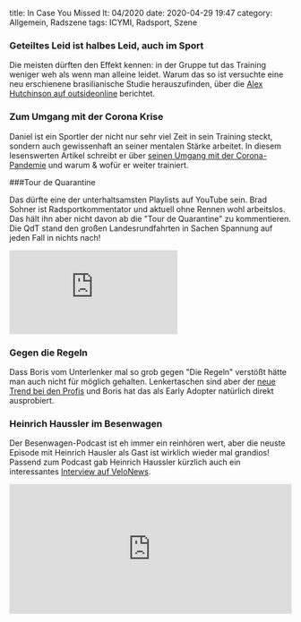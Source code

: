 title: In Case You Missed It: 04/2020
date: 2020-04-29 19:47
category: Allgemein, Radszene
tags: ICYMI, Radsport, Szene

### Geteiltes Leid ist halbes Leid, auch im Sport

Die meisten dürften den Effekt kennen: in der Gruppe tut das Training weniger weh als wenn man alleine leidet. Warum das so ist versuchte eine neu erschienene brasilianische Studie herauszufinden, über die [Alex Hutchinson auf outsideonline](https://www.outsideonline.com/2412178/psychology-solo-exercise-affective-feelings-research?utm_medium=social&utm_source=twitter&utm_campaign=onsiteshare) berichtet.

### Zum Umgang mit der Corona Krise

Daniel ist ein Sportler der nicht nur sehr viel Zeit in sein Training steckt, sondern auch gewissenhaft an seiner mentalen Stärke arbeitet. In diesem lesenswerten Artikel schreibt er über [seinen Umgang mit der Corona-Pandemie](https://www.coffeeandchainrings.de/2020/04/daniels-umgang-mit-der-corona-pandemie) und warum & wofür er weiter trainiert.

###Tour de Quarantine

Das dürfte eine der unterhaltsamsten Playlists auf YouTube sein. Brad Sohner ist Radsportkommentator und aktuell ohne Rennen wohl arbeitslos. Das hält ihn aber nicht davon ab die "Tour de Quarantine" zu kommentieren. Die QdT stand den großen Landesrundfahrten in Sachen Spannung auf jeden Fall in nichts nach!

<div class="youtube youtube-16x9">
	<iframe src="https://www.youtube.com/embed/n7dVJkyyYMQ" frameborder="0" allow="accelerometer; autoplay; encrypted-media; gyroscope; picture-in-picture" allowfullscreen></iframe>
</div>

### Gegen die Regeln

Dass Boris vom Unterlenker mal so grob gegen "Die Regeln" verstößt hätte man auch nicht für möglich gehalten. Lenkertaschen sind aber der [neue Trend bei den Profis](https://www.unterlenker.com/2020/04/gegen-die-regeln.html) und Boris hat das als Early Adopter natürlich direkt ausprobiert.

### Heinrich Haussler im Besenwagen

Der Besenwagen-Podcast ist eh immer ein reinhören wert, aber die neuste Episode mit Heinrich Hausler als Gast ist wirklich wieder mal grandios! Passend zum Podcast gab Heinrich Haussler kürzlich auch ein interessantes [Interview auf VeloNews](https://www.velonews.com/culture/day-in-the-life-heinrich-haussler/).

<iframe src="https://open.spotify.com/embed-podcast/episode/0AvfgJ5fWsnHp3SxuZJUn0" width="100%" height="232" frameborder="0" allowtransparency="true" allow="encrypted-media"></iframe>